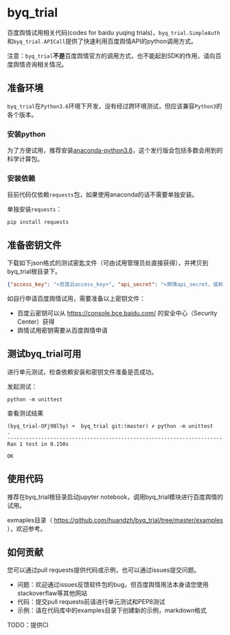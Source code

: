 # byq_trial

百度舆情试用相关代码(codes for baidu yuqing trials)，`byq_trial.SimpleAuth`和`byq_trial.APICall`提供了快速利用百度舆情API的python调用方式。

注意：`byq_trial`**不是**百度舆情官方的调用方式，也不能起到SDK的作用，请向百度舆情咨询相关情况。

## 准备环境

`byq_trial`在`Python3.6`环境下开发，没有经过跨环境测试，但应该兼容`Python3`的各个版本。

### 安装python

为了方便试用，推荐安装[anaconda-python3.6](https://www.anaconda.com/download/)，这个发行版会包括多数会用到的科学计算包。

### 安装依赖

目前代码仅依赖`requests`包，如果使用anaconda的话不需要单独安装。

单独安装`requests`：

```shell
pip install requests
```

## 准备密钥文件

下载如下json格式的测试密匙文件（可由试用管理员处直接获得），并拷贝到byq_trial根目录下。

```json
{"access_key": "<百度云access_key>", "api_secret": "<舆情api_secret，或称user_secret>", "secret_key": "<百度云secret_key>", "api_key": "<舆情api_key，或称user_key>"}
```

如自行申请百度舆情试用，需要准备以上密钥文件：

* 百度云密钥可以从 https://console.bce.baidu.com/ 的安全中心（Security Center）获得
* 舆情试用密钥需要从百度舆情申请

## 测试byq_trial可用

进行单元测试，检查依赖安装和密钥文件准备是否成功。

发起测试：

```shell
python -m unittest
```

查看测试结果

    (byq_trial-OFj9Bl5y) ➜  byq_trial git:(master) ✗ python -m unittest
    .
    ----------------------------------------------------------------------
    Ran 1 test in 0.150s

    OK

## 使用代码

推荐在byq_trial根目录启动jupyter notebook，调用byq_trial模块进行百度舆情的试用。

exmaples目录（ https://github.com/huandzh/byq_trial/tree/master/examples ），欢迎参考。

## 如何贡献

您可以通过pull requests提供代码或示例，也可以通过issues提交问题。

* 问题：欢迎通过issues反馈软件包的bug，但百度舆情用法本身请您使用stackoverflaw等其他网站
* 代码：提交pull requests前请进行单元测试和PEP8测试
* 示例：请在代码库中的examples目录下创建新的示例，markdown格式

TODO：提供CI
